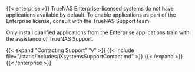 &NewLine;

{{< enterprise >}}
TrueNAS Enterprise-licensed systems do not have applications available by default.
To enable applications as part of the Enterprise license, consult with the TrueNAS Support team.

Only install qualified applications from the Enterprise applications train with the assistance of TrueNAS Support.

{{< expand "Contacting Support" "v" >}}
{{< include file="/static/includes/iXsystemsSupportContact.md" >}}
{{< /expand >}}
{{< /enterprise >}}

